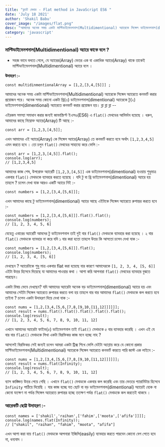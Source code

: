```yaml
---
title: "ফ্ল্যাট মেথড - Flat method in JavaScript ES6 "
date: 'July 18 2021'
author: 'Shakil Babu'
cover_image: "/images/flat.png"
desc: "আমাদের অনেক সময় একটা মাল্টিডাইমেনশনাল(Multidimentional) অ্যারেকে সিঙ্গেল ডাইমেনশনাল(dimentional) বা সিঙ্গেল অ্যারেতে কনভার্ট করার প্রয়োজন পরতে পারে । অনেক সময় কোনো একটা থ্রি(৩) ডাইমেনশনাল(dimentional) অ্যারেকে টু(২) ডাইমেনশনাল(dimentional) অ্যারেতে কনভার্ট করার প্রয়োজন হয়।"
category: 'javascript'
---
```


### মাল্টিডাইমেনশনাল(Multidimentional) অ্যারে কাকে বলে ? 
- সহজ ভাবে বলতে গেলে, যে অ্যারের(Array) ভেতর এক বা একাধিক অ্যারে(Array) থাকে তাকেই মাল্টিডাইমেনশনাল(Multidimentional) অ্যারে বলে ।

**উদাহরণ :-**
```
const multidinmentionalArray = [1,2,[3,4,[5]]] ;
```

আমাদের অনেক সময় একটা মাল্টিডাইমেনশনাল(Multidimentional) অ্যারেকে সিঙ্গেল অ্যারেতে কনভার্ট করার প্রয়োজন পরে। অনেক সময় কোনো একটা থ্রি(৩) ডাইমেনশনাল(dimentional) অ্যারেকে টু(২) ডাইমেনশনাল(dimentional) অ্যারেতে কনভার্ট করার প্রয়োজন হয়।
ব্লা ব্লা ব্লা --


এইরকম সমস্যা সমাধান করার জন্যই জাভাস্ক্রিপ্ট ইএস৬(ES6) এ ```flat()``` মেথডের আবির্ভাব হয়েছে । ধরুন, আমাদের কাছে নিম্নোক্ত অ্যারে(Array) টি আছে :-
```
const arr = [1,2,3,[4,5]];
```
এখন আমাদের এই অ্যারে(Array) কে সিঙ্গেল অ্যারে(Array) তে কনভার্ট করতে হবে অর্থাৎ ``` [1,2,3,4,5] ``` এমন করতে হবে । তো চলুন ```flat()``` মেথডের সাহায্যে করে ফেলি :-

```
const arr = [1,2,3,[4,5]].flat();
console.log(arr);
// [1,2,3,4,5] 
```

আমাদের কাজ শেষ, উপরোক্ত অ্যারেটি ```[1,2,3,[4,5]]``` এক  ডাইমেনশনাল(dimentional) হওয়ায় শুধুমাত্র একবার ```flat()``` মেথডকে ব্যাবহার করতে হয়েছে । যদি টু বা থ্রি  ডাইমেনশনাল(dimentional) অ্যারে হয় তাহলে ? চলেন দেখা যাক  আরও একটি অ্যারে নিই :-
```
const numbers = [1,2,[3,4,[5,6]]];
```

এখন আমাদের কাছে টু ডাইমেনশনাল(dimentional)  অ্যারে আছে এইটাকে সিঙ্গেল অ্যারেতে রুপান্তর করতে হবে :-

```
const numbers = [1,2,[3,4,[5,6]]].flat().flat();
console.log(numbers);
// [1, 2, 3, 4, 5, 6]
```

যেহেতু এবারের অ্যারেটি আমদের টু ডাইমেনশনাল তাই দুই বার ```flat()``` মেথডকে ব্যাবহার করা হয়েছে । ২ বার ```flat()``` মেথডকে ব্যাবহার না করে যদি ১ বার করা হতো তাহলে উত্তর কি আসতো চলেন দেখা যাক :- 

```
const numbers = [1,2,[3,4,[5,6]]].flat();
console.log(numbers);
// [1, 2, 3, 4, [5, 6]]
```
দেখছেন ? অ্যারেটাকে শুধু মাত্র একবার flat করা হয়েছে যার কারণে আমাদেরকে  ```[1, 2, 3, 4, [5, 6]]``` এইটা উত্তর হিসেবে দিয়েছে যা আমাদের পাওয়ার কথা ।
আশা করি আপনারা ```flat()``` মেথডের ব্যাবহার বুঝতে পারছেন।


একটা বিষয় ভেবে দেখছেন? যদি আমাদের অ্যারেটা অনেক বড় ডাইমেনশনাল(dimentional) অ্যারে হয় এবং আমাদের সেইটা সিঙ্গেল অ্যারেতে রুপান্তর করতে বলা হয় তাহলে বার বার আমাদের ```flat()``` মেথডকে কল করতে হবে তাইনা ? চলেন একটা উদাহরণ দিয়ে দেখা যাক :-

```
const nums = [1,2,[3,4,[5,6,[7,8,[9,10,[11,12]]]]]];
const result = nums.flat().flat().flat().flat().flat();
console.log(result);
// [1, 2, 3, 4, 5, 6, 7, 8, 9, 10, 11, 12]
```

এখানে আমাদের অ্যারেটা ফাইভ(৫) ডাইমেনশনাল তাই ```flat()``` মেথডকে ৫ বার ব্যাবহার করেছি । এখন এই যে বার বার ```flat()``` মেথডকে  লিখা একটা বিরক্তিকর কাজ মনে হচ্ছে নাহ ? 

আসলেই বিরক্তিকর সেই জন্যই চলেন আমরা একটা ট্রিক্স শিখে ফেলি যেইটা অ্যাপ্লায় করে যে কোনো প্রকার মাল্টিডাইমেনশনাল(Multidimentional) অ্যারেকে সিঙ্গেল অ্যারেতে কনভার্ট কারতে পারি জাস্ট এক লাইনে :-

```
const nums = [1,2,[3,4,[5,6,[7,8,[9,10,[11,12]]]]]];
const result = nums.flat(Infinity);
console.log(result);
// [1, 2, 3, 4, 5, 6, 7, 8, 9, 10, 11, 12]
```

ব্যাস কাঙ্ক্ষিত উত্তর পেয়ে গেছি । এখানে ```flat()``` মেথডকে  একবার কল করেছি এবং তার ভেতরে প্যারামিটার হিসেবে ```Infinity``` পাঠিয়ে দিয়েছি । যার কাজ হচ্ছে যত ছোট বা বড় ডাইমেনশনাল(dimentional) অ্যারেই হোক না কেনো যতক্ষণ না পর্যন্ত সিঙ্গেল অ্যারেতে রুপান্তর হচ্ছে ততক্ষণ পর্যন্ত ```flat()``` মেথডকে কল করতেই থাকবে ।


### আরেকটি ছোট্ট উদাহরণ :-
```
const names = ['shakil','raihan',['fahim',['moota',['afifa']]]];
console.log(names.flat(Infinity));
// ["shakil", "raihan", "fahim", "moota", "afifa"]
```

এখন আশা করা যায় ```flat()``` মেথডকে  আপনারা ইজিলি(easily) ব্যাবহার করতে পারবেন কোনো বেগ পেতে হবে না, ধন্যবাদ ।  